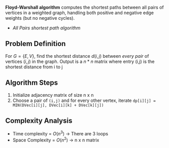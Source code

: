 **Floyd-Warshall algorithm** computes the shortest paths between all pairs of vertices in a weighted graph, handling both positive and negative edge weights (but no negative cycles). 
- *All Pairs shortest path algorithm*
## Problem Definition
For $G = \{E, V\}$, find the shortest distance $d(i,j)$ between *every pair* of vertices $(i,j)$ in the graph. Output is a $n*n$ matrix where entry (i,j) is the shortest distance from i to j

## Algorithm Steps
1. Initialize adjacency matrix of size n x n
2. Choose a pair of `(i,j)` and for every other vertex, iterate `dp[i][j] = MIN(DVec[i][j], DVec[i][k] + DVec[k][j])`

## Complexity Analysis
- Time complexity = $O(n^3)$  → There are 3 loops
- Space Complexity = $O(n^2)$ → n x n matrix

